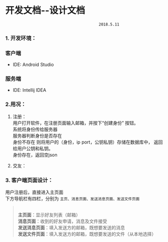 # 开发文档--设计文档
											 2018.5.11
### 1. 开发环境：
### 客户端
* IDE: Android Studio

### 服务端
* IDE: Intellij IDEA

### 2.用况：
1. 注册：
<br>用户打开软件，在注册页面输入邮箱，并按下“创建身份” 按钮。
<br>系统将身份传给服务器
<br>服务器判断身份是否存在
<br>身份不存在 则将用户的（身份，ip port，公钥私钥）存储在数据库中， 返回给用户公钥和私钥。
<br>身份存在，返回空json

2. 交友：

### 3. 客户端页面设计：
用户注册后，直接进入主页面
<br>下方导航栏有四栏，分别为
`主页、消息页面、发送消息页面、发送文件页面`
> <br>**主页面**：显示好友列表（邮箱） 
> <br>**消息页面**：收到的好友申请，消息及文件接受
> <br>**发送消息页面**：填入发送方的邮箱，既想要发送的消息
> <br>**发送文件页面**：填入发送方的邮箱，既想要发送的文件（从本地选择）



